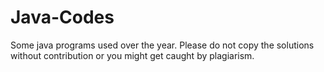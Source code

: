 # Java-Codes

Some java programs used over the year. Please do not copy the solutions without contribution or you might get caught by plagiarism.

